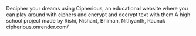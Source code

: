 Decipher your dreams using Cipherious, an educational website where you can play around with ciphers and encrypt and decrypt text with them
A high school project made by Rishi, Nishant, Bhiman, Nithyanth, Raunak
cipherious.onrender.com/
